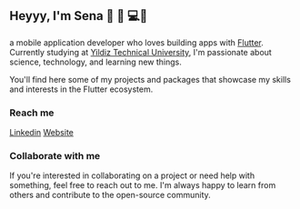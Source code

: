 ## Heyyy, I'm Sena 👻 🎸 💻📲 

a mobile application developer who loves building apps with [Flutter](https://github.com/flutter/flutter). Currently studying at [Yildiz Technical University](https://yildiz.edu.tr/), I'm passionate about science, technology, and learning new things.

You'll find here some of my projects and packages that showcase my skills and interests in the Flutter ecosystem.


### Reach me

[Linkedin](https://www.linkedin.com/in/sena-dogan-dev)  [Website](https://cv.senadogan.dev/)

### Collaborate with me

If you're interested in collaborating on a project or need help with something, feel free to reach out to me. I'm always happy to learn from others and contribute to the open-source community.